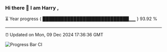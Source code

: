 ### Hi there 👋 I am Harry , 

⏳ Year progress { ████████████████████████████▁▁ } 93.92 %

---

⏰ Updated on Mon, 09 Dec 2024 17:36:36 GMT

![Progress Bar CI](https://github.com/duykhang68/duykhang68/workflows/Progress%20Bar%20CI/badge.svg)
